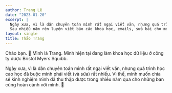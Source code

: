 ```yaml
---
author: Trang Lê
date: "2023-01-20"
excerpt: |
  Ngày xưa, vì là dân chuyên toán mình rất ngại viết văn, nhưng quá trình học cao học đã buộc mình phải viết rất nhiều.
  Sau nhiều năm rèn luyện viết báo cáo khoa học, emails, sửa bài cho mọi người, mình đúc kết được vài mẩu kiến thức be bé hi vọng sẽ có ích cho các bạn. :sunflower:
layout: single
title: Thảo Trang
---
```


Chào bạn. :wave: 
Mình là Trang. Mình hiện tại đang làm khoa học dữ liệu ở công ty dược Bristol Myers Squibb.

Ngày xưa, vì là dân chuyên toán mình rất ngại viết văn, nhưng quá trình học cao học đã buộc mình phải viết (và sửa) rất nhiều.
Vì thế, mình muốn chia sẻ kinh nghiệm mình đã thu thập được trong nhiều năm qua cho những bạn cùng hoàn cảnh với mình. :sunflower:
